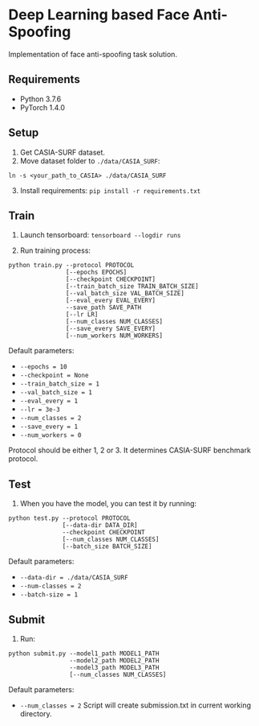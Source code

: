 # Deep Learning based Face Anti-Spoofing
Implementation of face anti-spoofing task solution.

## Requirements
* Python 3.7.6
* PyTorch 1.4.0

## Setup
1. Get CASIA-SURF dataset.
2. Move dataset folder to `./data/CASIA_SURF`:
```
ln -s <your_path_to_CASIA> ./data/CASIA_SURF
```
3. Install requirements:
`pip install -r requirements.txt`

## Train
1. Launch tensorboard:
`tensorboard --logdir runs`

2. Run training process:
```
python train.py --protocol PROTOCOL 
                [--epochs EPOCHS]
                [--checkpoint CHECKPOINT]
                [--train_batch_size TRAIN_BATCH_SIZE]
                [--val_batch_size VAL_BATCH_SIZE] 
                [--eval_every EVAL_EVERY]
                --save_path SAVE_PATH 
                [--lr LR]
                [--num_classes NUM_CLASSES]
                [--save_every SAVE_EVERY]
                [--num_workers NUM_WORKERS]

```
Default parameters:
* `--epochs = 10`
* `--checkpoint = None`
* `--train_batch_size = 1`
* `--val_batch_size = 1`
* `--eval_every = 1`
* `--lr = 3e-3`
* `--num_classes = 2`
* `--save_every = 1`
* `--num_workers = 0`


Protocol should be either 1, 2 or 3. It determines CASIA-SURF benchmark protocol.

## Test
1. When you have the model, you can test it by running:
```
python test.py --protocol PROTOCOL
               [--data-dir DATA_DIR]
               --checkpoint CHECKPOINT
               [--num_classes NUM_CLASSES]
               [--batch_size BATCH_SIZE]
```
Default parameters:
* `--data-dir = ./data/CASIA_SURF`
* `--num-classes = 2`
* `--batch-size = 1`

## Submit
1. Run:
```
python submit.py --model1_path MODEL1_PATH
                 --model2_path MODEL2_PATH
                 --model3_path MODEL3_PATH
                 [--num_classes NUM_CLASSES]
```
Default parameters:
* `--num_classes = 2`
Script will create submission.txt in current working directory.
